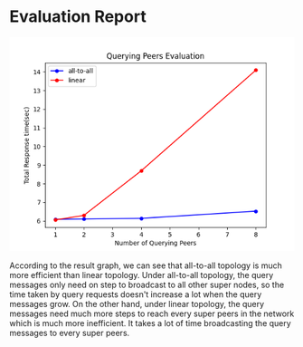 # Evaluation Report

![Evaluation Result](./eval.png)

According to the result graph, we can see that all-to-all topology is much more efficient than linear topology. Under all-to-all topology, the query messages only need on step to broadcast to all other super nodes, so the time taken by query requests doesn't increase a lot when the query messages grow. On the other hand, under linear topology, the query messages need much more steps to reach every super peers in the network which is much more inefficient. It takes a lot of time broadcasting the query messages to every super peers.
